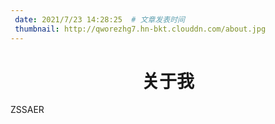 ```yaml
---
 date: 2021/7/23 14:28:25  # 文章发表时间
 thumbnail: http://qworezhg7.hn-bkt.clouddn.com/about.jpg
---
```

<h1 align = "center">关于我</h1>

ZSSAER
